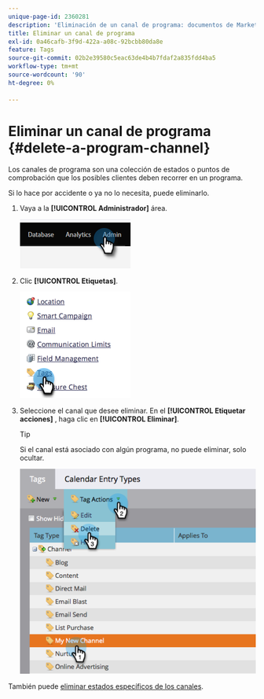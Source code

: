 ```yaml
---
unique-page-id: 2360281
description: 'Eliminación de un canal de programa: documentos de Marketo: documentación del producto'
title: Eliminar un canal de programa
exl-id: 0a46cafb-3f9d-422a-a08c-92bcbb80da8e
feature: Tags
source-git-commit: 02b2e39580c5eac63de4b4b7fdaf2a835fdd4ba5
workflow-type: tm+mt
source-wordcount: '90'
ht-degree: 0%

---
```


# Eliminar un canal de programa {#delete-a-program-channel}

Los canales de programa son una colección de estados o puntos de comprobación que los posibles clientes deben recorrer en un programa.

Si lo hace por accidente o ya no lo necesita, puede eliminarlo.

1. Vaya a la **[!UICONTROL Administrador]** área.

   ![](assets/delete-a-program-channel-1.png)

1. Clic **[!UICONTROL Etiquetas]**.

   ![](assets/delete-a-program-channel-2.png)

1. Seleccione el canal que desee eliminar. En el **[!UICONTROL Etiquetar acciones]** , haga clic en **[!UICONTROL Eliminar]**.

   >[!TIP]
   >
   >Si el canal está asociado con algún programa, no puede eliminar, solo ocultar.

   ![](assets/delete-a-program-channel-3.png)

También puede [eliminar estados específicos de los canales](/help/marketo/product-docs/administration/tags/delete-a-program-status-from-a-program-channel.md).
